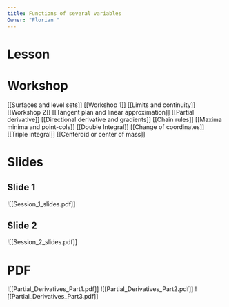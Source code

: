 ```yaml
---
title: Functions of several variables
Owner: "Florian "
---
```

  
# Lesson
# Workshop
[[Surfaces and level sets]]
[[Workshop 1]]
[[Limits and continuity]]
[[Workshop 2]]
[[Tangent plan and linear approximation]]
[[Partial derivative]]
[[Directional derivative and gradients]]
[[Chain rules]]
[[Maxima minima and point-cols]]
[[Double Integral]]
[[Change of coordinates]]
[[Triple integral]]
[[Centeroid or center of mass]]
# Slides
## Slide 1
![[Session_1_slides.pdf]]
## Slide 2
![[Session_2_slides.pdf]]
# PDF
![[Partial_Derivatives_Part1.pdf]]
![[Partial_Derivatives_Part2.pdf]]
![[Partial_Derivatives_Part3.pdf]]